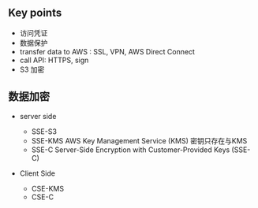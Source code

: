 
## Key points
- 访问凭证
- 数据保护
 - transfer data to AWS : SSL, VPN, AWS Direct Connect
 - call API: HTTPS, sign
 - S3 加密



## 数据加密
- server side
  - SSE-S3
  - SSE-KMS  AWS Key Management Service (KMS)  密钥只存在与KMS
  - SSE-C    Server-Side Encryption with Customer-Provided Keys (SSE-C)

- Client Side
  - CSE-KMS
  - CSE-C


